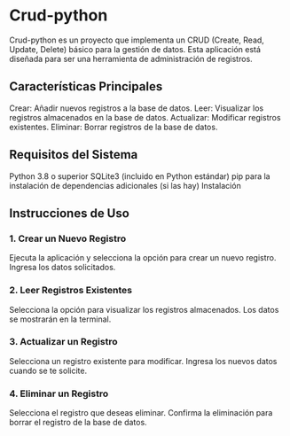 # Crud-python
Crud-python es un proyecto que implementa un CRUD (Create, Read, Update, Delete) básico para la gestión de datos. Esta aplicación está diseñada para ser una herramienta de administración de registros.

## Características Principales
Crear: Añadir nuevos registros a la base de datos.
Leer: Visualizar los registros almacenados en la base de datos.
Actualizar: Modificar registros existentes.
Eliminar: Borrar registros de la base de datos.

## Requisitos del Sistema
Python 3.8 o superior
SQLite3 (incluido en Python estándar)
pip para la instalación de dependencias adicionales (si las hay)
Instalación

## Instrucciones de Uso
### 1. Crear un Nuevo Registro
Ejecuta la aplicación y selecciona la opción para crear un nuevo registro.
Ingresa los datos solicitados.
### 2. Leer Registros Existentes
Selecciona la opción para visualizar los registros almacenados.
Los datos se mostrarán en la terminal.
### 3. Actualizar un Registro
Selecciona un registro existente para modificar.
Ingresa los nuevos datos cuando se te solicite.
### 4. Eliminar un Registro
Selecciona el registro que deseas eliminar.
Confirma la eliminación para borrar el registro de la base de datos.
